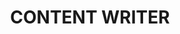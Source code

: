 ---
category: CONTENT WRITER
title: CONTENT WRITER
years: 2-4 Years Exp.
location: Bangalore
Job_Description: 
 - Quick Learning & System Understanding Capability,Candidates should be excellent team players, yet capable of working independently 
 - Able to manage multiple projects at once.
Responsibilities: 
 - Provide delivery & application release management support to the product teams
 - Should write scripts to build, manage & auto deploy code to test & production environments
 - Be a champion of Code Quality
 - Run logs to monitor & publish reports on Code Quality, Build cycles
 - Profile the Devbox/Test environments by running logs to publish system usage/WLM
 - Should be working closely with the test teams to run automated test scripts for performance & functional validations
 - Good to have a Networking & Infrastructure mind-set
 - Demonstrate technical leadership in troubleshooting & incident handling
Skills:
 - Debugging and troubleshooting skills, with an enthusiastic attitude to support and resolve customer problems
 - 2 to 4+ years of software development/technical support experience
 - 2+ years of object-oriented development experience in C++ and/or Java
 - 2+ years of experience in one of the scripting languages such as bash, Perl, or Python
 - 2+ years of experience with UNIX/Linux operating system
 - 2+ years of experience with SQL/PLSQL, relational data management
 - Experience with multi-tier distributed systems involving load balancers, caching layers and real-time event processing
 - Experience in building dashboards and aggregating metrics
 - Exposure to large-scale systems and application architectures
 - Possess a good knowledge of enterprise application architecture and technologies including web, web services, client-server and databases
---